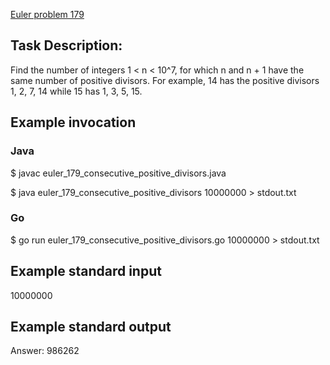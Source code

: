 [Euler problem 179](https://projecteuler.net/problem=179)

## Task Description:

Find the number of integers 1 < n < 10^7, for which n and n + 1 have the same number of positive divisors. For example, 14 has the positive divisors 1, 2, 7, 14 while 15 has 1, 3, 5, 15.

## Example invocation
### Java
$ javac euler_179_consecutive_positive_divisors.java

$ java euler_179_consecutive_positive_divisors 10000000 > stdout.txt

### Go
$ go run euler_179_consecutive_positive_divisors.go 10000000 > stdout.txt

## Example standard input
10000000

## Example standard output
Answer: 986262
